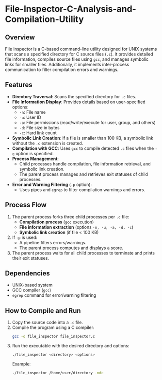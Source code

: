 # File-Inspector-C-Analysis-and-Compilation-Utility

## Overview
File Inspector is a C-based command-line utility designed for UNIX systems that scans a specified directory for C source files (`.c`). It provides detailed file information, compiles source files using `gcc`, and manages symbolic links for smaller files. Additionally, it implements inter-process communication to filter compilation errors and warnings.

## Features
- **Directory Traversal**: Scans the specified directory for `.c` files.
- **File Information Display**: Provides details based on user-specified options:
  - `-n`: File name
  - `-u`: User ID
  - `-a`: File permissions (read/write/execute for user, group, and others)
  - `-d`: File size in bytes
  - `-c`: Hard link count
- **Symbolic Link Creation**: If a file is smaller than 100 KB, a symbolic link without the `.c` extension is created.
- **Compilation with GCC**: Uses `gcc` to compile detected `.c` files when the `-g` option is specified.
- **Process Management**:
  - Child processes handle compilation, file information retrieval, and symbolic link creation.
  - The parent process manages and retrieves exit statuses of child processes.
- **Error and Warning Filtering** (`-p` option):
  - Uses pipes and `egrep` to filter compilation warnings and errors.

## Process Flow
1. The parent process forks three child processes per `.c` file:
   - **Compilation process** (`gcc` execution)
   - **File information extraction** (options `-n, -u, -a, -d, -c`)
   - **Symbolic link creation** (if file < 100 KB)
2. If `-p` is used:
   - A pipeline filters errors/warnings.
   - The parent process computes and displays a score.
3. The parent process waits for all child processes to terminate and prints their exit statuses.

## Dependencies
- UNIX-based system
- GCC compiler (`gcc`)
- `egrep` command for error/warning filtering

## How to Compile and Run
1. Copy the source code into a `.c` file.
2. Compile the program using a C compiler:
   ```sh
   gcc -o file_inspector file_inspector.c
   ```
3. Run the executable with the desired directory and options:
   ```sh
   ./file_inspector <directory> <options>
   ```
   Example:
   ```sh
   ./file_inspector /home/user/directory -ndc
   ```
